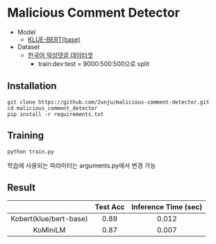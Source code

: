 # Malicious Comment Detector
- Model
    - [KLUE-BERT(base)](https://github.com/KLUE-benchmark/KLUE)
- Dataset
    - [한국어 악성댓글 데이터셋](https://github.com/ZIZUN/korean-malicious-comments-dataset)
      - train:dev:test = 9000:500:500으로 split
      
## Installation
```shell
git clone https://github.com/2unju/malicious-comment-detector.git
cd malicious_comment_detector
pip install -r requirements.txt
```

## Training
```shell
python train.py
```

학습에 사용되는 파라미터는 arguments.py에서 변경 가능

## Result
||Test Acc|Inference Time (sec)|  
|:---:|:---:|:---:|
|Kobert(klue/bert-base)|0.89|0.012|
|KoMiniLM|0.87|0.007|
